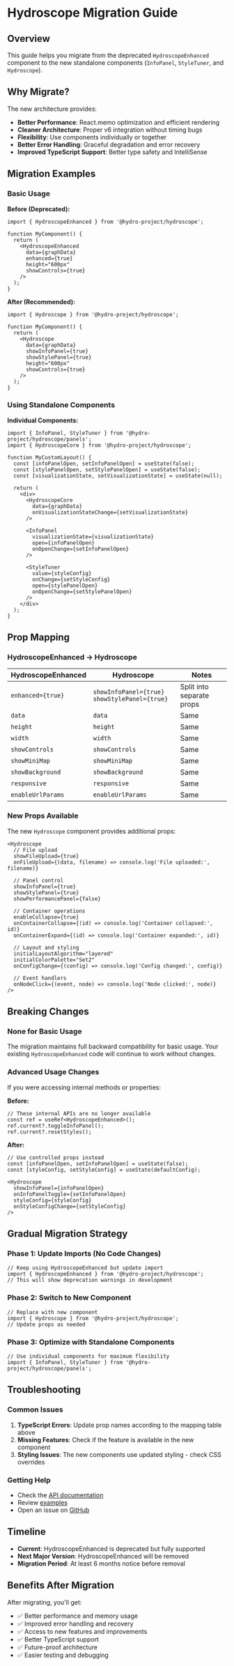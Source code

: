# Hydroscope Migration Guide

## Overview

This guide helps you migrate from the deprecated `HydroscopeEnhanced` component to the new standalone components (`InfoPanel`, `StyleTuner`, and `Hydroscope`).

## Why Migrate?

The new architecture provides:

- **Better Performance**: React.memo optimization and efficient rendering
- **Cleaner Architecture**: Proper v6 integration without timing bugs
- **Flexibility**: Use components individually or together
- **Better Error Handling**: Graceful degradation and error recovery
- **Improved TypeScript Support**: Better type safety and IntelliSense

## Migration Examples

### Basic Usage

**Before (Deprecated):**
```tsx
import { HydroscopeEnhanced } from '@hydro-project/hydroscope';

function MyComponent() {
  return (
    <HydroscopeEnhanced 
      data={graphData}
      enhanced={true}
      height="600px"
      showControls={true}
    />
  );
}
```

**After (Recommended):**
```tsx
import { Hydroscope } from '@hydro-project/hydroscope';

function MyComponent() {
  return (
    <Hydroscope 
      data={graphData}
      showInfoPanel={true}
      showStylePanel={true}
      height="600px"
      showControls={true}
    />
  );
}
```

### Using Standalone Components

**Individual Components:**
```tsx
import { InfoPanel, StyleTuner } from '@hydro-project/hydroscope/panels';
import { HydroscopeCore } from '@hydro-project/hydroscope';

function MyCustomLayout() {
  const [infoPanelOpen, setInfoPanelOpen] = useState(false);
  const [stylePanelOpen, setStylePanelOpen] = useState(false);
  const [visualizationState, setVisualizationState] = useState(null);

  return (
    <div>
      <HydroscopeCore 
        data={graphData}
        onVisualizationStateChange={setVisualizationState}
      />
      
      <InfoPanel
        visualizationState={visualizationState}
        open={infoPanelOpen}
        onOpenChange={setInfoPanelOpen}
      />
      
      <StyleTuner
        value={styleConfig}
        onChange={setStyleConfig}
        open={stylePanelOpen}
        onOpenChange={setStylePanelOpen}
      />
    </div>
  );
}
```

## Prop Mapping

### HydroscopeEnhanced → Hydroscope

| HydroscopeEnhanced | Hydroscope | Notes |
|-------------------|------------|-------|
| `enhanced={true}` | `showInfoPanel={true} showStylePanel={true}` | Split into separate props |
| `data` | `data` | Same |
| `height` | `height` | Same |
| `width` | `width` | Same |
| `showControls` | `showControls` | Same |
| `showMiniMap` | `showMiniMap` | Same |
| `showBackground` | `showBackground` | Same |
| `responsive` | `responsive` | Same |
| `enableUrlParams` | `enableUrlParams` | Same |

### New Props Available

The new `Hydroscope` component provides additional props:

```tsx
<Hydroscope
  // File upload
  showFileUpload={true}
  onFileUpload={(data, filename) => console.log('File uploaded:', filename)}
  
  // Panel control
  showInfoPanel={true}
  showStylePanel={true}
  showPerformancePanel={false}
  
  // Container operations
  enableCollapse={true}
  onContainerCollapse={(id) => console.log('Container collapsed:', id)}
  onContainerExpand={(id) => console.log('Container expanded:', id)}
  
  // Layout and styling
  initialLayoutAlgorithm="layered"
  initialColorPalette="Set2"
  onConfigChange={(config) => console.log('Config changed:', config)}
  
  // Event handlers
  onNodeClick={(event, node) => console.log('Node clicked:', node)}
/>
```

## Breaking Changes

### None for Basic Usage

The migration maintains full backward compatibility for basic usage. Your existing `HydroscopeEnhanced` code will continue to work without changes.

### Advanced Usage Changes

If you were accessing internal methods or properties:

**Before:**
```tsx
// These internal APIs are no longer available
const ref = useRef<HydroscopeEnhanced>();
ref.current?.toggleInfoPanel();
ref.current?.resetStyles();
```

**After:**
```tsx
// Use controlled props instead
const [infoPanelOpen, setInfoPanelOpen] = useState(false);
const [styleConfig, setStyleConfig] = useState(defaultConfig);

<Hydroscope
  showInfoPanel={infoPanelOpen}
  onInfoPanelToggle={setInfoPanelOpen}
  styleConfig={styleConfig}
  onStyleConfigChange={setStyleConfig}
/>
```

## Gradual Migration Strategy

### Phase 1: Update Imports (No Code Changes)
```tsx
// Keep using HydroscopeEnhanced but update import
import { HydroscopeEnhanced } from '@hydro-project/hydroscope';
// This will show deprecation warnings in development
```

### Phase 2: Switch to New Component
```tsx
// Replace with new component
import { Hydroscope } from '@hydro-project/hydroscope';
// Update props as needed
```

### Phase 3: Optimize with Standalone Components
```tsx
// Use individual components for maximum flexibility
import { InfoPanel, StyleTuner } from '@hydro-project/hydroscope/panels';
```

## Troubleshooting

### Common Issues

1. **TypeScript Errors**: Update prop names according to the mapping table above
2. **Missing Features**: Check if the feature is available in the new component
3. **Styling Issues**: The new components use updated styling - check CSS overrides

### Getting Help

- Check the [API documentation](https://hydro.run/docs/hydroscope/api)
- Review [examples](https://hydro.run/docs/hydroscope/examples)
- Open an issue on [GitHub](https://github.com/hydro-project/hydro/issues)

## Timeline

- **Current**: HydroscopeEnhanced is deprecated but fully supported
- **Next Major Version**: HydroscopeEnhanced will be removed
- **Migration Period**: At least 6 months notice before removal

## Benefits After Migration

After migrating, you'll get:

- ✅ Better performance and memory usage
- ✅ Improved error handling and recovery
- ✅ Access to new features and improvements
- ✅ Better TypeScript support
- ✅ Future-proof architecture
- ✅ Easier testing and debugging